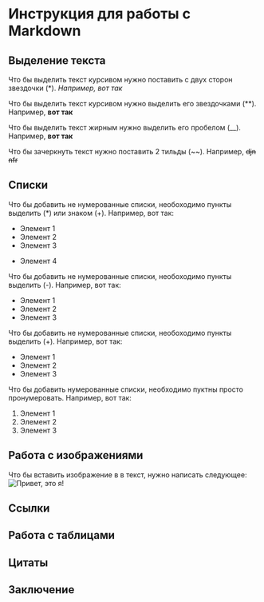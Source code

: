 # Инструкция для работы с Markdown

## Выделение текста

Что бы выделить текст курсивом нужно 
поставить с двух сторон звездочки (*).
*Например, вот так*

Что бы выделить текст курсивом нужно 
выделить его звездочками (**).
 Например, 
 **вот так**

 Что бы выделить текст жирным нужно 
выделить его пробелом (__).
Например,
__вот так__

 Что бы зачеркнуть текст нужно 
 поставить 2 тильды (~~).
Например,
~~djn nfr~~



## Списки

Что бы добавить не нумерованные списки,
необоходимо пункты выделить (*) или знаком (+).
Например, вот так:
* Элемент 1
* Элемент 2
* Элемент 3
+ Элемент 4

Что бы добавить не нумерованные списки,
необоходимо пункты выделить (-).
Например, вот так:
- Элемент 1
- Элемент 2
- Элемент 3

Что бы добавить не нумерованные списки,
необоходимо пункты выделить (+).
Например, вот так:
+ Элемент 1
+ Элемент 2
+ Элемент 3


Что бы добавить нумерованные списки,
необходимо пуктны просто пронумеровать.
Например, вот так:
1. Элемент 1
2. Элемент 2
3. Элемент 3 


## Работа с изображениями

Что бы вставить изображение в в текст,
нужно написать следующее:
![Привет, это я!](foto.jpg)

## Ссылки

## Работа с таблицами

## Цитаты

## Заключение